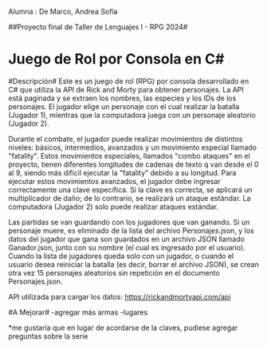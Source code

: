 Alumna : De Marco, Andrea Sofía

##Proyecto final de Taller de Lenguajes I - RPG 2024#

Juego de Rol por Consola en C#
=====================================
#Descripción#
Este es un juego de rol (RPG) por consola desarrollado en C# que utiliza la API de Rick and Morty para obtener personajes. La API está paginada y se extraen los nombres, las especies y los IDs de los personajes. El jugador elige un personaje con el cual realizar la batalla (Jugador 1), mientras que la computadora juega con un personaje aleatorio (Jugador 2).

Durante el combate, el jugador puede realizar movimientos de distintos niveles: básicos, intermedios, avanzados y un movimiento especial llamado "fatality". Estos movimientos especiales, llamados "combo ataques" en el proyecto, tienen diferentes longitudes de cadenas de texto q van desde el 0 al 9, siendo más difícil ejecutar la "fatality" debido a su longitud. Para ejecutar estos movimientos avanzados, el jugador debe ingresar correctamente una clave específica. Si la clave es correcta, se aplicará un multiplicador de daño; de lo contrario, se realizará un ataque estándar. La computadora (Jugador 2) solo puede realizar ataques estándar.

Las partidas se van guardando con los jugadores que van ganando. Si un personaje muere, es eliminado de la lista del archivo Personajes.json, y los datos del jugador que gana son guardados en un archivo JSON llamado Ganador.json, junto con su nombre (el cual es ingresado por el usuario). Cuando la lista de jugadores queda solo con un jugador, o cuando el usuario desea reiniciar la batalla (es decir, borrar el archivo JSON), se crean otra vez 15 personajes aleatorios sin repetición en el documento Personajes.json.

API utilizada para cargar los datos: https://rickandmortyapi.com/api

#A Mejorar#
-agregar más armas
-lugares

*me gustaría que en lugar de acordarse de la claves, pudiese agregar preguntas sobre la serie 